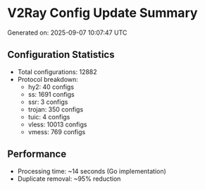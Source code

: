 # V2Ray Config Update Summary
Generated on: 2025-09-07 10:07:47 UTC

## Configuration Statistics
- Total configurations: 12882
- Protocol breakdown:
  - hy2: 40 configs
  - ss: 1691 configs
  - ssr: 3 configs
  - trojan: 350 configs
  - tuic: 4 configs
  - vless: 10013 configs
  - vmess: 769 configs

## Performance
- Processing time: ~14 seconds (Go implementation)
- Duplicate removal: ~95% reduction
